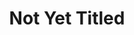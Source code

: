 ---
ee_id_thing: '2221'
site: '1'
type: '2'
inv_num: 2012-149
url: 2012-149-not-yet-titled
title: Not Yet Titled
year: '2012'
display_year: '2012'
medium: Realtime tele-performance
dims: ''
pitch: Live tele-performance of me watching TV (and having a glass of white wine).
ps: "​This was a live performance where I watched TV in NYC, and broadcast it live
  to the Western Front in Vancouver (via Skype).I also had a glass of white wine somewhere
  along the way. Yes, that is Erin Brockovich in the still above. The idea here was
  to do just whatever I would have been doing anyway, except broadcast it across North
  America to an audience - the ultimate low stress / stay at home performance."
live_url: ''
related: ''
youtube: ''
related_code: ''
imgs: untitled-2012-149-western-front-perf-view-2-database-BW.jpg
subheading: ''
download: ''
add_credit: ''
commission: ''
layout: things-i-made
---